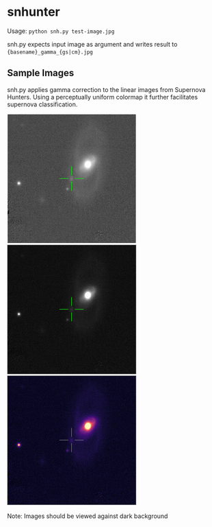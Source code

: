 # snhunter
Usage: `python snh.py test-image.jpg`

snh.py expects input image as argument and writes result to `{basename}_gamma_{gs|cm}.jpg`


## Sample Images
snh.py applies gamma correction to the linear images from Supernova Hunters. Using a perceptually uniform colormap it further facilitates supernova classification.

![Original Image from Supernova Hunters](https://github.com/snhunter/snhunter/blob/master/test-image.jpg)
![Enhanced Image, grayscale](https://github.com/snhunter/snhunter/blob/master/test-image_gamma_gs.jpg)
![Enhanced Image, colormap](https://github.com/snhunter/snhunter/blob/master/test-image_gamma_cm.jpg)

Note: Images should be viewed against dark background

